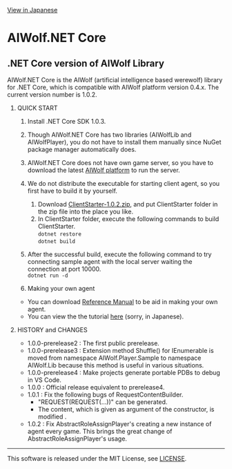 [View in Japanese](https://github.com/AIWolfSharp/AIWolfCore/blob/core/README-J.md)
# AIWolf.NET Core
## .NET Core version of AIWolf Library

AIWolf.NET Core is the AIWolf (artificial intelligence based werewolf) library for .NET Core,
which is compatible with AIWolf platform version 0.4.x.
The current version number is 1.0.2.

1. QUICK START

    1. Install .NET Core SDK 1.0.3.
    2. Though AIWolf.NET Core has two libraries (AIWolfLib and AIWolfPlayer),
you do not have to install them manually since NuGet package manager automatically does.
    3. AIWolf.NET Core does not have own game server, so you have to download the latest
[AIWolf platform](http://aiwolf.org/server/)
to run the server.
    4. We do not distribute the executable for starting client agent,
so you first have to build it by yourself.
       1. Download [ClientStarter-1.0.2.zip](https://github.com/AIWolfSharp/AIWolfCore/releases/download/v1.0.2/ClientStarter-1.0.2.zip),
and put ClientStarter folder in the zip file
into the place you like.
       2. In ClientStarter folder, execute the following commands to build ClientStarter.  
`dotnet restore`  
`dotnet build`
    5. After the successful build, execute the following command
to try connecting sample agent with the local server waiting the connection at port 10000.  
`dotnet run -d`

    6. Making your own agent

      * You can download [Reference Manual](https://github.com/AIWolfSharp/AIWolfCore/releases/download/v1.0.2/AIWolf_NET_ReferenceManual.zip) to be aid in making your own agent.
      * You can view the the tutorial [here](http://www.slideshare.net/takots/net-corevs-code-71808207) (sorry, in Japanese).

1. HISTORY and CHANGES

    * 1.0.0-prerelease2 : The first public prerelease.
    * 1.0.0-prerelease3 : Extension method Shuffle() for IEnumerable is moved from namespace AIWolf.Player.Sample
to namespace AIWolf.Lib because this method is useful in various situations.
    * 1.0.0-prerelease4 : Make projects generate portable PDBs to debug in VS Code.
    * 1.0.0 : Official release equivalent to prerelease4.
    * 1.0.1 : Fix the following bugs of RequestContentBuilder.
      * "REQUEST(REQUEST(...))" can be generated.
      * The content, which is given as argument of the constructor, is modified .
    * 1.0.2 : Fix AbstractRoleAssignPlayer's creating a new instance of agent every game.
This brings the great change of AbstractRoleAssignPlayer's usage.

---
This software is released under the MIT License, see [LICENSE](https://github.com/AIWolfSharp/AIWolf_NET/blob/master/LICENSE).
